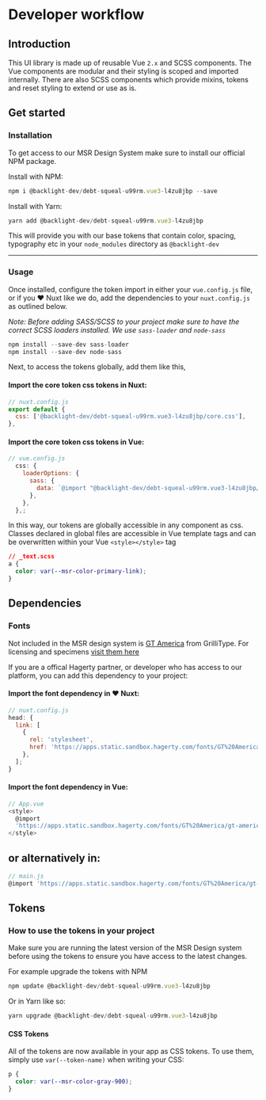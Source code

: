 # Developer workflow

## Introduction

This UI library is made up of reusable Vue `2.x` and SCSS components. The Vue components are modular and their styling is scoped and imported internally. There are also SCSS components which provide mixins, tokens and reset styling to extend or use as is.

## Get started

### Installation

<!-- TODO While this is only tokens today, components are to follow, which will change installation and setup -->

To get access to our MSR Design System make sure to install our official NPM package.

Install with NPM:

```js
npm i @backlight-dev/debt-squeal-u99rm.vue3-l4zu8jbp --save
```

Install with Yarn:

```js
yarn add @backlight-dev/debt-squeal-u99rm.vue3-l4zu8jbp
```

<!-- @TODO:
--- node version required to package.json
--- import global style tokens path reference
-->

This will provide you with our base tokens that contain color, spacing, typography etc in your `node_modules` directory as `@backlight-dev`

---

### Usage

Once installed, configure the token import in either your `vue.config.js` file, or if you ❤️ Nuxt like we do, add the dependencies to your `nuxt.config.js` as outlined below.

_Note: Before adding SASS/SCSS to your project make sure to have the correct SCSS loaders installed. We use `sass-loader` and `node-sass`_

```js
npm install --save-dev sass-loader
npm install --save-dev node-sass
```

Next, to access the tokens globally, add them like this,

#### Import the core token css tokens in Nuxt:

```js
// nuxt.config.js
export default {
  css: ['@backlight-dev/debt-squeal-u99rm.vue3-l4zu8jbp/core.css'],
},
```

#### Import the core token css tokens in Vue:

```js
// vue.config.js
  css: {
    loaderOptions: {
      sass: {
        data: `@import "@backlight-dev/debt-squeal-u99rm.vue3-l4zu8jbp/core.css";`,
      },
    },
  },;
```

In this way, our tokens are globally accessible in any component as css. Classes declared in global files are accessible in Vue template tags and can be overwritten within your Vue `<style></style>` tag

```css
// _text.scss
a {
  color: var(--msr-color-primary-link);
}
```

## Dependencies

<!-- TODO: ### Global SCSS

In progress. -->

### Fonts

Not included in the MSR design system is <a href="https://www.gt-america.com" target="_blank">GT America</a> from GrilliType. For licensing and specimens [visit them here](https://www.grillitype.com/typeface/gt-america)

If you are a offical Hagerty partner, or developer who has access to our platform, you can add this dependency to your project:

#### Import the font dependency in ❤️ Nuxt:

```js
// nuxt.config.js
head: {
  link: [
    {
      rel: 'stylesheet',
      href: 'https://apps.static.sandbox.hagerty.com/fonts/GT%20America/gt-america.css',
    },
  ];
}
```

#### Import the font dependency in Vue:

```js
// App.vue
<style>
  @import
  'https://apps.static.sandbox.hagerty.com/fonts/GT%20America/gt-america.css';
</style>
```

## or alternatively in:

```js
// main.js
@import 'https://apps.static.sandbox.hagerty.com/fonts/GT%20America/gt-america.css';
```

## Tokens

### How to use the tokens in your project

Make sure you are running the latest version of the MSR Design system before using the tokens to ensure you have access to the latest changes.

For example upgrade the tokens with NPM

```js
npm update @backlight-dev/debt-squeal-u99rm.vue3-l4zu8jbp
```

Or in Yarn like so:

```js
yarn upgrade @backlight-dev/debt-squeal-u99rm.vue3-l4zu8jbp
```

#### CSS Tokens

All of the tokens are now available in your app as CSS tokens. To use them, simply use `var(--token-name)` when writing your CSS:

```css
p {
  color: var(--msr-color-gray-900);
}
```

<!-- TODO: ## Components -->
